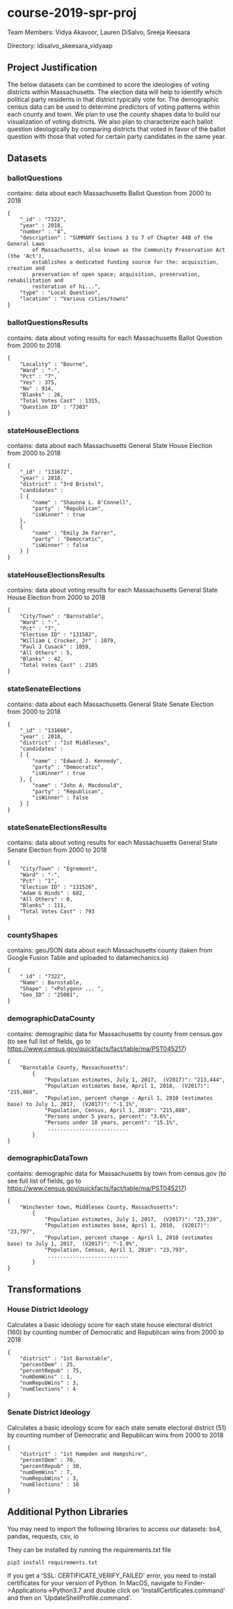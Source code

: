 # course-2019-spr-proj
Team Members: Vidya Akavoor, Lauren DiSalvo, Sreeja Keesara

Directory: ldisalvo_skeesara_vidyaap

## Project Justification
The below datasets can be combined to score the ideologies of voting districts within Massachusetts. The election data will help to identify which political party residents in that district typically vote for. The demographic census data can be used to determine predictors of voting patterns within each county and town. We plan to use the county shapes data to build our visualization of voting districts. We also plan to characterize each ballot question ideologically by comparing districts that voted in favor of the ballot question with those that voted for certain party candidates in the same year.  

## Datasets
### ballotQuestions
contains: data about each Massachusetts Ballot Question from 2000 to 2018
```
{
    "_id" : "7322",
    "year" : 2018,
    "number" : "4",
    "description" : "SUMMARY Sections 3 to 7 of Chapter 44B of the General Laws
        of Massachusetts, also known as the Community Preservation Act (the 'Act'),
        establishes a dedicated funding source for the: acquisition, creation and
        preservation of open space; acquisition, preservation, rehabilitation and
        restoration of hi...",
    "type" : "Local Question",
    "location" : "Various cities/towns"
}
```

### ballotQuestionsResults
contains: data about voting results for each Massachusetts Ballot Question from 2000 to 2018
```
{
    "Locality" : "Bourne",
    "Ward" : "-",
    "Pct" : "7",
    "Yes" : 375,
    "No" : 914,
    "Blanks" : 26,
    "Total Votes Cast" : 1315,
    "Question ID" : "7303"
}
```
### stateHouseElections
contains: data about each Massachusetts General State House Election from 2000 to 2018
```
{
    "_id" : "131672",
    "year" : 2018,
    "district" : "3rd Bristol",
    "candidates" :
    [ {
        "name" : "Shaunna L. O'Connell",
        "party" : "Republican",
        "isWinner" : true
    },
    {
        "name" : "Emily Jm Farrer",
        "party" : "Democratic",
        "isWinner" : false
    } ]
}
```
### stateHouseElectionsResults
contains: data about voting results for each Massachusetts General State House Election from 2000 to 2018
```
{
    "City/Town" : "Barnstable",
    "Ward" : "-",
    "Pct" : "7",
    "Election ID" : "131582",
    "William L Crocker, Jr" : 1079,
    "Paul J Cusack" : 1059,
    "All Others" : 5,
    "Blanks" : 42,
    "Total Votes Cast" : 2185
}
```
### stateSenateElections
contains: data about each Massachusetts General State Senate Election from 2000 to 2018
```
{
    "_id" : "131666",
    "year" : 2018,
    "district" : "1st Middlesex",
    "candidates" :
    [ {
        "name" : "Edward J. Kennedy",
        "party" : "Democratic",
        "isWinner" : true
    }, {
        "name" : "John A. Macdonald",
        "party" : "Republican",
        "isWinner" : false
    } ] 
}
```
### stateSenateElectionsResults
contains: data about voting results for each Massachusetts General State Senate Election from 2000 to 2018
```
{
    "City/Town" : "Egremont",
    "Ward" : "-",
    "Pct" : "1",
    "Election ID" : "131526",
    "Adam G Hinds" : 682,
    "All Others" : 0,
    "Blanks" : 111,
    "Total Votes Cast" : 793
}
```
### countyShapes
contains: geoJSON data about each Massachusetts county (taken from Google Fusion Table and uploaded to datamechanics.io)
```
{
    "_id" : "7322",
    "Name" : Barnstable,
    "Shape" : "<Polygon> ... ",
    "Geo_ID" : "25001",
}
```
### demographicDataCounty
contains: demographic data for Massachusetts by county from census.gov (to see full list of fields, go to https://www.census.gov/quickfacts/fact/table/ma/PST045217)
```
{ 
    "Barnstable County, Massachusetts": 
        {
            "Population estimates, July 1, 2017,  (V2017)": "213,444",
            "Population estimates base, April 1, 2010,  (V2017)": "215,868",
            "Population, percent change - April 1, 2010 (estimates base) to July 1, 2017,  (V2017)": "-1.1%",
            "Population, Census, April 1, 2010": "215,888",
            "Persons under 5 years, percent": "3.6%",
            "Persons under 18 years, percent": "15.1%",
             ..........................
        }
}
```

### demographicDataTown
contains: demographic data for Massachusetts by town from census.gov (to see full list of fields, go to https://www.census.gov/quickfacts/fact/table/ma/PST045217)
```
{ 
    "Winchester town, Middlesex County, Massachusetts":
        {
            "Population estimates, July 1, 2017,  (V2017)": "23,339",
            "Population estimates base, April 1, 2010,  (V2017)": "23,797",
            "Population, percent change - April 1, 2010 (estimates base) to July 1, 2017,  (V2017)": "-1.9%",
            "Population, Census, April 1, 2010": "23,793",
             ..........................
        }
}
```

## Transformations
### House District Ideology
Calculates a basic ideology score for each state house electoral district (160) by counting number of Democratic and Republican wins from 2000 to 2018

```
{
    "district" : "1st Barnstable",
    "percentDem" : 25,
    "percentRepub" : 75,
    "numDemWins" : 1,
    "numRepubWins" : 3,
    "numElections" : 4
}
```

### Senate District Ideology
Calculates a basic ideology score for each state senate electoral district (51) by counting number of Democratic and Republican wins from 2000 to 2018

```
{
    "district" : "1st Hampden and Hampshire",
    "percentDem" : 70, 
    "percentRepub" : 30, 
    "numDemWins" : 7,
    "numRepubWins" : 3, 
    "numElections" : 10 
}

```

## Additional Python Libraries
You may need to import the following libraries to access our datasets: bs4, pandas, requests, csv, io

They can be installed by running the requirements.txt file

```
pip3 install requirements.txt
```

If you get a 'SSL: CERTIFICATE_VERIFY_FAILED' error, you need to install certificates for your version of Python. In MacOS, navigate to Finder->Applications->Python3.7 and double click on 'InstallCertificates.command' and then on 'UpdateShellProfile.command'.